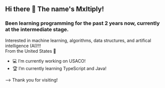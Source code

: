 ## Hi there 👋 The name's Mxltiply!
### Been learning programming for the past 2 years now, currently at the intermediate stage.

Interested in machine learning, algorithms, data structures, and artifical intelligence (AI)!!!<br>From the United States 💪

- 💻 I’m currently working on USACO!
- 🏆 I’m currently learning TypeScript and Java!

--> Thank you for visiting! 

